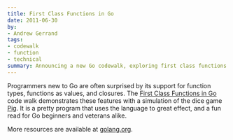 ```yaml
---
title: First Class Functions in Go
date: 2011-06-30
by:
- Andrew Gerrand
tags:
- codewalk
- function
- technical
summary: Announcing a new Go codewalk, exploring first class functions.
---
```



Programmers new to Go are often surprised by its support for function types,
functions as values, and closures.
The [First Class Functions in Go](/doc/codewalk/functions/)
code walk demonstrates these features with a simulation of the dice game
[Pig](http://en.wikipedia.org/wiki/Pig_(dice)).
It is a pretty program that uses the language to great effect,
and a fun read for Go beginners and veterans alike.

More resources are available at [golang.org](/doc/docs.html).
